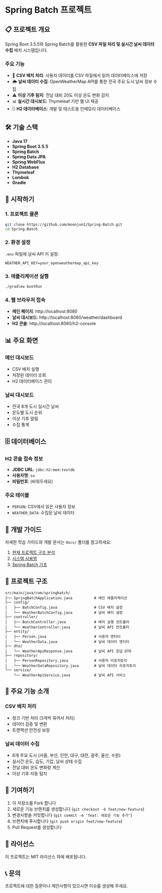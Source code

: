 # Spring Batch 프로젝트

## 📋 프로젝트 개요

Spring Boot 3.5.5와 Spring Batch를 활용한 **CSV 파일 처리 및 실시간 날씨 데이터 수집** 배치 시스템입니다.

### 주요 기능

- 📄 **CSV 배치 처리**: 사용자 데이터를 CSV 파일에서 읽어 데이터베이스에 저장
- 🌦️ **날씨 데이터 수집**: OpenWeatherMap API를 통한 전국 주요 도시 날씨 정보 수집
- ⚠️ **이상 기후 탐지**: 전날 대비 20도 이상 온도 변화 감지
- 📊 **실시간 대시보드**: Thymeleaf 기반 웹 UI 제공
- 🗄️ **H2 데이터베이스**: 개발 및 테스트용 인메모리 데이터베이스

## 🛠️ 기술 스택

- **Java 17**
- **Spring Boot 3.5.5**
- **Spring Batch**
- **Spring Data JPA**
- **Spring WebFlux**
- **H2 Database**
- **Thymeleaf**
- **Lombok**
- **Gradle**

## 🚀 시작하기

### 1. 프로젝트 클론
```bash
git clone https://github.com/moonjun1/Spring-Batch.git
cd Spring-Batch
```

### 2. 환경 설정
`.env` 파일에 날씨 API 키 설정:
```properties
WEATHER_API_KEY=your_openweathermap_api_key
```

### 3. 애플리케이션 실행
```bash
./gradlew bootRun
```

### 4. 웹 브라우저 접속
- **메인 페이지**: http://localhost:8080
- **날씨 대시보드**: http://localhost:8080/weather/dashboard
- **H2 콘솔**: http://localhost:8080/h2-console

## 📊 주요 화면

### 메인 대시보드
- CSV 배치 실행
- 저장된 데이터 조회
- H2 데이터베이스 관리

### 날씨 대시보드
- 전국 8개 도시 실시간 날씨
- 온도별 도시 순위
- 이상 기후 알림
- 수집 통계

## 🗄️ 데이터베이스

### H2 콘솔 접속 정보
- **JDBC URL**: `jdbc:h2:mem:testdb`
- **사용자명**: `sa`
- **비밀번호**: (비워두세요)

### 주요 테이블
- `PERSON`: CSV에서 읽은 사용자 정보
- `WEATHER_DATA`: 수집된 날씨 데이터

## 🔧 개발 가이드

자세한 학습 가이드와 개발 문서는 `docs/` 폴더를 참고하세요:

1. [현재 프로젝트 구조 분석](docs/01-현재-프로젝트-구조-분석.md)
2. [시스템 사용법](docs/02-현재-시스템-사용법.md)
3. [Spring Batch 기초](docs/04-Spring-Batch-기초-완전-정복.md)

## 📂 프로젝트 구조

```
src/main/java/com/springbatch/
├── SpringBatchApplication.java          # 메인 애플리케이션
├── config/
│   ├── BatchConfig.java                 # CSV 배치 설정
│   └── WeatherBatchConfig.java          # 날씨 배치 설정
├── controller/
│   ├── BatchController.java             # 배치 실행 컨트롤러
│   └── WeatherController.java           # 날씨 API 컨트롤러
├── entity/
│   ├── Person.java                      # 사용자 엔티티
│   └── WeatherData.java                 # 날씨 데이터 엔티티
├── dto/
│   └── WeatherApiResponse.java          # 날씨 API 응답 DTO
├── repository/
│   ├── PersonRepository.java            # 사용자 리포지토리
│   └── WeatherDataRepository.java       # 날씨 데이터 리포지토리
└── service/
    └── WeatherApiService.java           # 날씨 API 서비스
```

## 🎯 주요 기능 소개

### CSV 배치 처리
- 청크 기반 처리 (3개씩 묶어서 처리)
- 데이터 검증 및 변환
- 트랜잭션 안전성 보장

### 날씨 데이터 수집
- 8개 주요 도시 (서울, 부산, 인천, 대구, 대전, 광주, 울산, 수원)
- 실시간 온도, 습도, 기압, 날씨 상태 수집
- 전날 대비 온도 변화량 계산
- 이상 기후 자동 탐지

## 🤝 기여하기

1. 이 저장소를 Fork 합니다
2. 새로운 기능 브랜치를 생성합니다 (`git checkout -b feat/new-feature`)
3. 변경사항을 커밋합니다 (`git commit -m 'feat: 새로운 기능 추가'`)
4. 브랜치에 푸시합니다 (`git push origin feat/new-feature`)
5. Pull Request를 생성합니다

## 📝 라이선스

이 프로젝트는 MIT 라이선스 하에 배포됩니다.

## 📞 문의

프로젝트에 대한 질문이나 제안사항이 있으시면 이슈를 생성해 주세요.